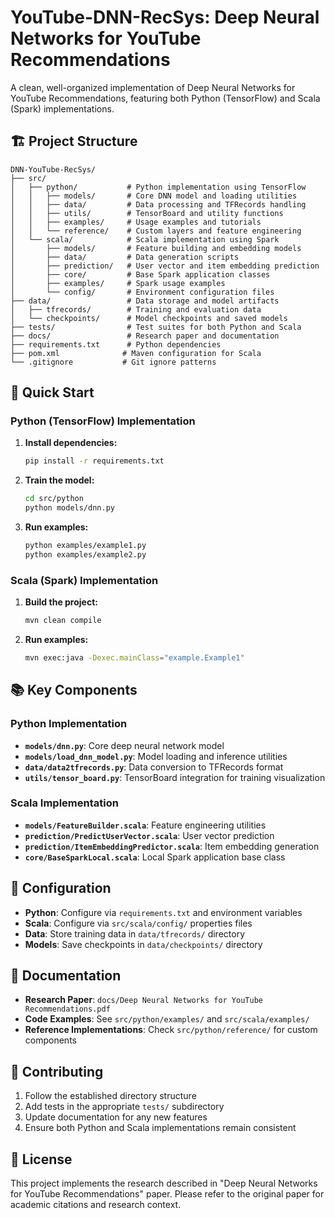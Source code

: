 # YouTube-DNN-RecSys: Deep Neural Networks for YouTube Recommendations

A clean, well-organized implementation of Deep Neural Networks for YouTube Recommendations, featuring both Python (TensorFlow) and Scala (Spark) implementations.

## 🏗️ Project Structure

```
DNN-YouTube-RecSys/
├── src/
│   ├── python/           # Python implementation using TensorFlow
│   │   ├── models/       # Core DNN model and loading utilities
│   │   ├── data/         # Data processing and TFRecords handling
│   │   ├── utils/        # TensorBoard and utility functions
│   │   ├── examples/     # Usage examples and tutorials
│   │   └── reference/    # Custom layers and feature engineering
│   └── scala/            # Scala implementation using Spark
│       ├── models/       # Feature building and embedding models
│       ├── data/         # Data generation scripts
│       ├── prediction/   # User vector and item embedding prediction
│       ├── core/         # Base Spark application classes
│       ├── examples/     # Spark usage examples
│       └── config/       # Environment configuration files
├── data/                 # Data storage and model artifacts
│   ├── tfrecords/        # Training and evaluation data
│   └── checkpoints/      # Model checkpoints and saved models
├── tests/                # Test suites for both Python and Scala
├── docs/                 # Research paper and documentation
├── requirements.txt      # Python dependencies
├── pom.xml              # Maven configuration for Scala
└── .gitignore           # Git ignore patterns
```

## 🚀 Quick Start

### Python (TensorFlow) Implementation

1. **Install dependencies:**
   ```bash
   pip install -r requirements.txt
   ```

2. **Train the model:**
   ```bash
   cd src/python
   python models/dnn.py
   ```

3. **Run examples:**
   ```bash
   python examples/example1.py
   python examples/example2.py
   ```

### Scala (Spark) Implementation

1. **Build the project:**
   ```bash
   mvn clean compile
   ```

2. **Run examples:**
   ```bash
   mvn exec:java -Dexec.mainClass="example.Example1"
   ```

## 📚 Key Components

### Python Implementation
- **`models/dnn.py`**: Core deep neural network model
- **`models/load_dnn_model.py`**: Model loading and inference utilities
- **`data/data2tfrecords.py`**: Data conversion to TFRecords format
- **`utils/tensor_board.py`**: TensorBoard integration for training visualization

### Scala Implementation
- **`models/FeatureBuilder.scala`**: Feature engineering utilities
- **`prediction/PredictUserVector.scala`**: User vector prediction
- **`prediction/ItemEmbeddingPredictor.scala`**: Item embedding generation
- **`core/BaseSparkLocal.scala`**: Local Spark application base class

## 🔧 Configuration

- **Python**: Configure via `requirements.txt` and environment variables
- **Scala**: Configure via `src/scala/config/` properties files
- **Data**: Store training data in `data/tfrecords/` directory
- **Models**: Save checkpoints in `data/checkpoints/` directory

## 📖 Documentation

- **Research Paper**: `docs/Deep Neural Networks for YouTube Recommendations.pdf`
- **Code Examples**: See `src/python/examples/` and `src/scala/examples/`
- **Reference Implementations**: Check `src/python/reference/` for custom components

## 🤝 Contributing

1. Follow the established directory structure
2. Add tests in the appropriate `tests/` subdirectory
3. Update documentation for any new features
4. Ensure both Python and Scala implementations remain consistent

## 📄 License

This project implements the research described in "Deep Neural Networks for YouTube Recommendations" paper. Please refer to the original paper for academic citations and research context.
